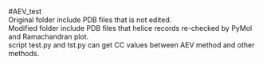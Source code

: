 #AEV_test  
Original folder include PDB files that is not edited.  
Modified folder include PDB files that helice records re-checked by PyMol and Ramachandran plot.  
script test.py and tst.py can get CC values between AEV method and other methods.  
